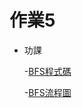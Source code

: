 # 作業5
 * 功課
 
      -[BFS程式碼](https://github.com/jacob13jacob13/myself-/blob/master/HW5/BFS_06170121.py)
      
      -[BFS流程圖](https://github.com/jacob13jacob13/myself-/blob/master/HW5/BFS%E5%AD%B8%E7%BF%92%E6%AD%B7%E7%A8%8B%E3%80%81%E6%B5%81%E7%A8%8B%E5%9C%96.ipynb.pdf)
      
     
